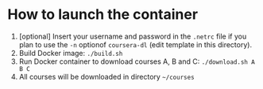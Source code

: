 # How to launch the container

1. [optional] Insert your username and password in the `.netrc` file if you
   plan to use the `-n` optionof `coursera-dl` (edit template in this
   directory).
2. Build Docker image:
   `./build.sh`
3. Run Docker container to download courses A, B and C:
   `./download.sh A B C`
4. All courses will be downloaded in directory `~/courses`
